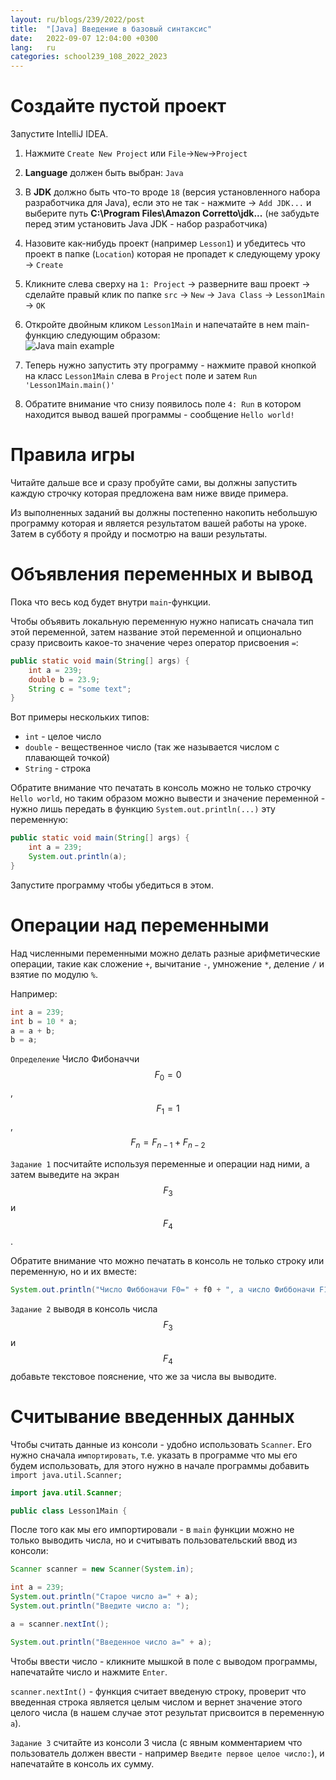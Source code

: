```yaml
---
layout: ru/blogs/239/2022/post
title:  "[Java] Введение в базовый синтаксис"
date:   2022-09-07 12:04:00 +0300
lang:   ru
categories: school239_108_2022_2023
---
```


Создайте пустой проект
======================

Запустите IntelliJ IDEA.

1. Нажмите ```Create New Project``` или ``File``->``New``->``Project``
2. **Language** должен быть выбран: ``Java``
3. В **JDK** должно быть что-то вроде ``18`` (версия установленного набора разработчика для Java), если это не так - нажмите -> ``Add JDK...`` и выберите путь **C:\Program Files\Amazon Corretto\jdk...** (не забудьте перед этим установить Java JDK - набор разработчика)
4. Назовите как-нибудь проект (например ``Lesson1``) и убедитесь что проект в папке (``Location``) которая не пропадет к следующему уроку -> ``Create``
5. Кликните слева сверху на ``1: Project`` -> разверните ваш проект -> сделайте правый клик по папке ``src`` -> ``New`` -> ``Java Class`` -> ``Lesson1Main`` -> ``OK``
6. Откройте двойным кликом ``Lesson1Main`` и напечатайте в нем main-функцию следующим образом:<br/>
   ![Java main example](/static/2018/09/239_java_idea1.png)

7. Теперь нужно запустить эту программу - нажмите правой кнопкой на класс ``Lesson1Main`` слева в ``Project`` поле и затем ``Run 'Lesson1Main.main()'``
8. Обратите внимание что снизу появилось поле ``4: Run`` в котором находится вывод вашей программы - сообщение ``Hello world!``

**Правила игры**
==============

Читайте дальше все и сразу пробуйте сами, вы должны запустить каждую строчку которая предложена вам ниже ввиде примера.

Из выполненных заданий вы должны постепенно накопить небольшую программу которая и является результатом вашей работы на уроке. Затем в субботу я пройду и посмотрю на ваши результаты.

**Объявления переменных и вывод**
=============================

Пока что весь код будет внутри ``main``-функции.

Чтобы объявить локальную переменную нужно написать сначала тип этой переменной, затем название этой переменной и опционально сразу присвоить какое-то значение через оператор присвоения ``=``:

```java
public static void main(String[] args) {
    int a = 239;
    double b = 23.9;
    String c = "some text";
}
```

Вот примеры нескольких типов:

- ``int`` - целое число
- ``double`` - вещественное число (так же называется числом с плавающей точкой)
- ``String`` - строка

Обратите внимание что печатать в консоль можно не только строчку ``Hello world``, но таким образом можно вывести и значение переменной - нужно лишь передать в функцию ``System.out.println(...)`` эту переменную:

```java
public static void main(String[] args) {
    int a = 239;
    System.out.println(a);
}
```

Запустите программу чтобы убедиться в этом.

**Операции над переменными**
==========================

Над численными переменными можно делать разные арифметические операции, такие как сложение ``+``, вычитание ``-``, умножение ``*``, деление ``/`` и взятие по модулю ``%``.

Например:

```java
int a = 239;
int b = 10 * a;
a = a + b;
b = a;
```

``Определение`` Число Фибоначчи $$F_0=0$$, $$F_1=1$$, $$F_n = F_{n-1} + F_{n-2}$$

``Задание 1`` посчитайте используя переменные и операции над ними, а затем выведите на экран $$F_3$$ и $$F_4$$.

Обратите внимание что можно печатать в консоль не только строку или переменную, но и их вместе:

```java
System.out.println("Число Фиббоначи F0=" + f0 + ", а число Фиббоначи F1=" + f1 + "!");
```

``Задание 2`` выводя в консоль числа $$F_3$$ и $$F_4$$ добавьте текстовое пояснение, что же за числа вы выводите.

**Считывание введенных данных**
=============================

Чтобы считать данные из консоли - удобно использовать ``Scanner``. Его нужно сначала ``импортировать``, т.е. указать в программе что мы его будем использовать, для этого нужно в начале программы добавить ``import java.util.Scanner;``

```java
import java.util.Scanner;

public class Lesson1Main {
```

После того как мы его импортировали - в ``main`` функции можно не только выводить числа, но и считывать пользовательский ввод из консоли:

```java
Scanner scanner = new Scanner(System.in);

int a = 239;
System.out.println("Старое число a=" + a);
System.out.println("Введите число a: ");

a = scanner.nextInt();

System.out.println("Введенное число a=" + a);
```

Чтобы ввести число - кликните мышкой в поле с выводом программы, напечатайте число и нажмите ``Enter``.

``scanner.nextInt()`` - функция считает введеную строку, проверит что введенная строка является целым числом и вернет значение этого целого числа (в нашем случае этот результат присвоится в переменную ``a``).

``Задание 3`` считайте из консоли 3 числа (с явным комментарием что пользователь должен ввести - например ``Введите первое целое число:``), и напечатайте в консоль их сумму. 
